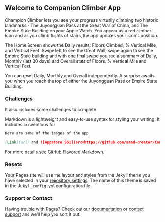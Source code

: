 ## Welcome to Companion Climber App

Champion Climber lets you see your progress virtually climbing two historic landmarks - The Juyongguan Pass at the Great Wall of China, and The Empire State Building on your Apple Watch. You appear as a red climber icon and as you climb flights of stairs, the app updates your icon's position.

The Home Screen shows the Daily results: Floors Climbed, % Vertical Mile, and Vertical Feet. Swipe left to see the Great Wall, swipe again to see the Empire State building and with one final swipe you see a summary of Daily, Monthly (last 30 days) and Overall stats of Floors, % Vertical Mile and Vertical Feet.

You can reset Daily, Monthly and Overall independently. A surprise awaits you when you reach the top of either the Juyongguan Pass or Empire State Building.

### Challenges

  It also includes some challenges to complete.


Markdown is a lightweight and easy-to-use syntax for styling your writing. It includes conventions for

```markdown
Here are some of the images of the app

[Link](url) and ![Appstore SS1](src=https://github.com/saad-creator/Companion.Climber/blob/main/Appstore%20SS1.jpg)
```

For more details see [GitHub Flavored Markdown](https://guides.github.com/features/mastering-markdown/).

### Resets

Your Pages site will use the layout and styles from the Jekyll theme you have selected in your [repository settings](https://github.com/saad-creator/Companion-Climber/settings/pages). The name of this theme is saved in the Jekyll `_config.yml` configuration file.

### Support or Contact

Having trouble with Pages? Check out our [documentation](https://docs.github.com/categories/github-pages-basics/) or [contact support](https://support.github.com/contact) and we’ll help you sort it out.

